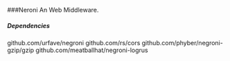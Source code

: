 ###Neroni
An Web Middleware.

##### Dependencies
github.com/urfave/negroni
github.com/rs/cors
github.com/phyber/negroni-gzip/gzip
github.com/meatballhat/negroni-logrus